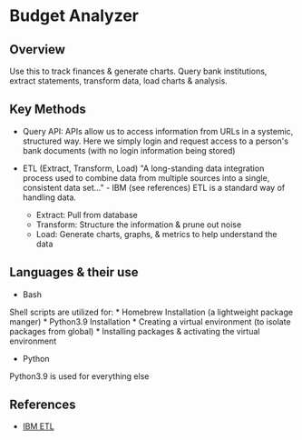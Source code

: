 # Budget Analyzer

## Overview
Use this to track finances & generate charts. Query bank institutions, extract statements, transform data, load charts & analysis.

## Key Methods
* Query API: APIs allow us to access information from URLs in a systemic, structured way. Here we simply login and request access to a person's bank documents (with no login information being stored)

* ETL (Extract, Transform, Load)
"A long-standing data integration process used to combine data from multiple sources into a single, consistent data set..." - IBM (see references)
ETL is a standard way of handling data.
    * Extract:      Pull from database
    * Transform:    Structure the information & prune out noise
    * Load:         Generate charts, graphs, & metrics to help understand the data

## Languages & their use
* Bash

Shell scripts are utilized for:
    * Homebrew Installation (a lightweight package manger)
    * Python3.9 Installation
    * Creating a virtual environment (to isolate packages from global)
    * Installing packages & activating the virtual environment

* Python

Python3.9 is used for everything else
## References
* [IBM ETL](https://www.ibm.com/topics/etl)